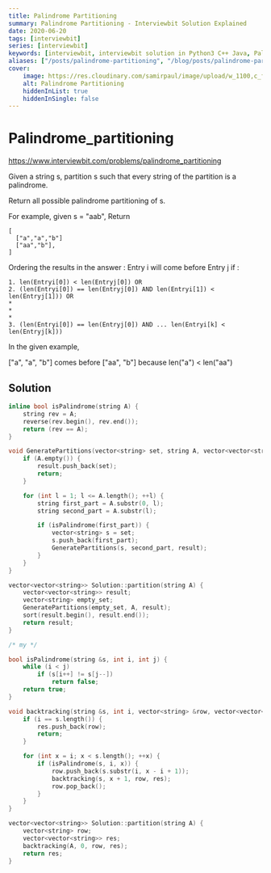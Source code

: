 ```yaml
---
title: Palindrome Partitioning
summary: Palindrome Partitioning - Interviewbit Solution Explained
date: 2020-06-20
tags: [interviewbit]
series: [interviewbit]
keywords: [interviewbit, interviewbit solution in Python3 C++ Java, Palindrome Partitioning solution]
aliases: ["/posts/palindrome-partitioning", "/blog/posts/palindrome-partitioning", "/palindrome-partitioning"]
cover:
    image: https://res.cloudinary.com/samirpaul/image/upload/w_1100,c_fit,co_rgb:FFFFFF,l_text:Arial_70_bold:Palindrome Partitioning - Solution Explained/problem-solving.webp
    alt: Palindrome Partitioning
    hiddenInList: true
    hiddenInSingle: false
---
```


# Palindrome_partitioning

https://www.interviewbit.com/problems/palindrome_partitioning

Given a string s, partition s such that every string of the partition is a palindrome.

Return all possible palindrome partitioning of s.

For example, given s = "aab",
Return

```
[
  ["a","a","b"]
  ["aa","b"],
]
```

Ordering the results in the answer : Entry i will come before Entry j if :
```
1. len(Entryi[0]) < len(Entryj[0]) OR
2. (len(Entryi[0]) == len(Entryj[0]) AND len(Entryi[1]) < len(Entryj[1])) OR
*
*
*
3. (len(Entryi[0]) == len(Entryj[0]) AND ... len(Entryi[k] < len(Entryj[k]))
```

In the given example,

["a", "a", "b"] comes before ["aa", "b"] because len("a") < len("aa")



## Solution

```cpp
inline bool isPalindrome(string A) {
    string rev = A;
    reverse(rev.begin(), rev.end());
    return (rev == A);
}

void GeneratePartitions(vector<string> set, string A, vector<vector<string>> &result) {
    if (A.empty()) {
        result.push_back(set);
        return;
    }

    for (int l = 1; l <= A.length(); ++l) {
        string first_part = A.substr(0, l);
        string second_part = A.substr(l);

        if (isPalindrome(first_part)) {
            vector<string> s = set;
            s.push_back(first_part);
            GeneratePartitions(s, second_part, result);
        }
    }
}

vector<vector<string>> Solution::partition(string A) {
    vector<vector<string>> result;
    vector<string> empty_set;
    GeneratePartitions(empty_set, A, result);
    sort(result.begin(), result.end());
    return result;
}

/* my */

bool isPalindrome(string &s, int i, int j) {
    while (i < j)
        if (s[i++] != s[j--])
            return false;
    return true;
}

void backtracking(string &s, int i, vector<string> &row, vector<vector<string>> &res) {
    if (i == s.length()) {
        res.push_back(row);
        return;
    }

    for (int x = i; x < s.length(); ++x) {
        if (isPalindrome(s, i, x)) {
            row.push_back(s.substr(i, x - i + 1));
            backtracking(s, x + 1, row, res);
            row.pop_back();
        }
    }
}

vector<vector<string>> Solution::partition(string A) {
    vector<string> row;
    vector<vector<string>> res;
    backtracking(A, 0, row, res);
    return res;
}
```